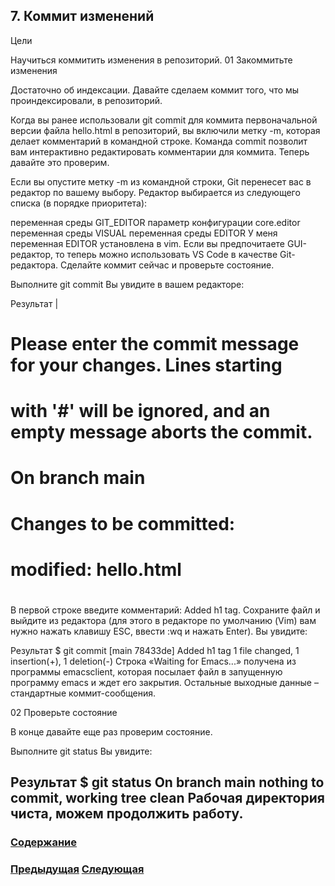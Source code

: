 ##  7. Коммит изменений

Цели

Научиться коммитить изменения в репозиторий.
01 Закоммитьте изменения

Достаточно об индексации. Давайте сделаем коммит того, что мы проиндексировали, в репозиторий.

Когда вы ранее использовали git commit для коммита первоначальной версии файла hello.html в репозиторий, вы включили метку -m, которая делает комментарий в командной строке. Команда commit позволит вам интерактивно редактировать комментарии для коммита. Теперь давайте это проверим.

Если вы опустите метку -m из командной строки, Git перенесет вас в редактор по вашему выбору. Редактор выбирается из следующего списка (в порядке приоритета):

переменная среды GIT_EDITOR
параметр конфигурации core.editor
переменная среды VISUAL
переменная среды EDITOR
У меня переменная EDITOR установлена в vim. Если вы предпочитаете GUI-редактор, то теперь можно использовать VS Code в качестве Git-редактора.
Сделайте коммит сейчас и проверьте состояние.

Выполните
git commit
Вы увидите в вашем редакторе:

Результат
|
# Please enter the commit message for your changes. Lines starting
# with '#' will be ignored, and an empty message aborts the commit.
#
# On branch main
# Changes to be committed:
#       modified:   hello.html
#
В первой строке введите комментарий: Added h1 tag. Сохраните файл и выйдите из редактора (для этого в редакторе по умолчанию (Vim) вам нужно нажать клавишу ESC, ввести :wq и нажать Enter). Вы увидите:

Результат
$ git commit
[main 78433de] Added h1 tag
 1 file changed, 1 insertion(+), 1 deletion(-)
Строка «Waiting for Emacs...» получена из программы emacsclient, которая посылает файл в запущенную программу emacs и ждет его закрытия. Остальные выходные данные – стандартные коммит-сообщения.

02 Проверьте состояние

В конце давайте еще раз проверим состояние.

Выполните
git status
Вы увидите:

Результат
$ git status
On branch main
nothing to commit, working tree clean
Рабочая директория чиста, можем продолжить работу.
---

### [Содержание](./bookgit.md)
### [Предыдущая](./book7.md)   [Следующая](./book9.md)